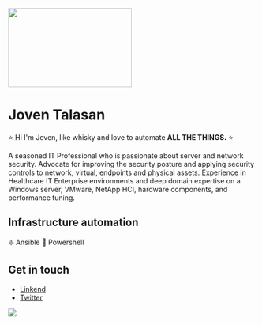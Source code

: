 
<img src="https://davidcel.is/gifs/cinemagraphs/whiskey-pour.gif" width="250" height="160"/>

# Joven Talasan

⭐ Hi I'm Joven, like whisky and love to automate **ALL THE THINGS.** ⭐ 

A seasoned IT Professional who is passionate about server and network security. Advocate for improving the security posture and applying security controls to network, virtual, endpoints and physical assets. Experience in Healthcare IT Enterprise environments and deep domain expertise on a Windows server, VMware, NetApp HCI, hardware components, and performance tuning.

## Infrastructure automation
❇️ Ansible
🌟 Powershell


## Get in touch
- [Linkend](https://www.linkedin.com/in/joven-talasan)
- [Twitter](https://twitter.com/talzcloning)



![](https://komarev.com/ghpvc/?username=talzc)
